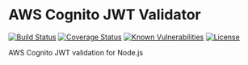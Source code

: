 # AWS Cognito JWT Validator

[![Build Status](https://travis-ci.org/buccfer/aws-cognito-jwt-validator.svg?branch=dev)](https://travis-ci.org/buccfer/aws-cognito-jwt-validator)
[![Coverage Status](https://coveralls.io/repos/github/buccfer/aws-cognito-jwt-validator/badge.svg?branch=dev)](https://coveralls.io/github/buccfer/aws-cognito-jwt-validator?branch=dev)
[![Known Vulnerabilities](https://snyk.io/test/github/buccfer/aws-cognito-jwt-validator/badge.svg?targetFile=package.json)](https://snyk.io/test/github/buccfer/aws-cognito-jwt-validator?targetFile=package.json)
[![License](https://badgen.net/badge/license/MIT/blue)](https://badgen.net/badge/license/MIT/blue)

AWS Cognito JWT validation for Node.js
